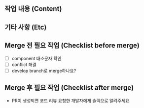 <!--
리뷰어가 중점적으로 봐야 하는 부분을 바로 알 수 있도록 변경된 내용을 나열합니다.
더 나은 코드리뷰에 도움이 되기 위해, history 를 남기기 위해 아래 내용을 작성해 주세요.
-->
## 작업 내용 (Content)


## 기타 사항 (Etc)
<!-- PR에 대한 추가 설명이나 작업하면서 고민이 되었던 부분 등 
-->

## Merge 전 필요 작업 (Checklist before merge)
- [ ] component 대소문자 확인
- [ ] conflict 해결
- [ ] develop branch로 merge하나요?

## Merge 후 필요 작업 (Checklist after merge)
- PR이 생성되면 코드 리뷰 요청한 개발자에게 슬랙으로 알려주세요.
